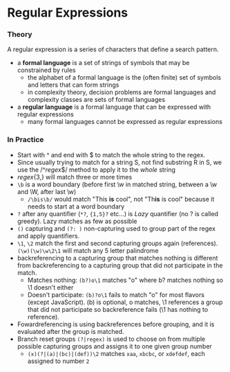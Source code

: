 # Regular Expressions
### Theory
A regular expression is a series of characters that define a search pattern.
- a **formal language** is a set of strings of symbols that may be constrained by rules 
  - the alphabet of a formal language is the (often finite) set of symbols and letters that can form strings
  - in complexity theory, decision problems are formal languages and complexity classes are sets of formal languages
- a **regular language** is a formal language that can be expressed with regular expressions
  - many formal languages cannot be expressed as regular expressions

### In Practice
- Start with ^ and end with $ to match the whole string to the regex.
- Since usually trying to match for a string S, not find substring R in S, we use the /^*regex*$/ method to apply it to the *whole* string
- *regex*{3,} will match three or more times
- `\b` is a word boundary (before first \w in matched string, between a \w and \W, after last \w)
    - `/\bis\b/` would match "This **is** cool", not "Th**is** is cool" because it needs to start at a word boundary
- `?` after any quantifier (`*?`, `{1,5}?` etc...) is *Lazy* quantifier (no ? is called greedy). Lazy matches as few as possible
- `()` capturing and `(?: )` non-capturing used to group part of the regex and apply quantifiers.
- `\1`, `\2` match the first and second capturing groups again (references). `(\w)(\w)\w\2\1` will match any 5 letter palindrome
- backreferencing to a capturing group that matches nothing is different from backreferencing to a capturing group that did not participate in the match.
    - Matches nothing: `(b?)o\1` matches "o" where b? matches nothing so \1 doesn't either
    - Doesn't participate: `(b)?o\1` fails to match "o" for most flavors (except JavaScript). (b) is optional, o matches, \1 references a group that did not participate so backreference fails (\1 has nothing to reference).
- Fowardreferencing is using backreferences before grouping, and it is evaluated after the group is matched.
- Branch reset groups `(?|regex)` is used to choose on from multiple possible capturing groups and assigns it to one given group number
  - `(x)(?|(a)|(bc)|(def))\2` matches `xaa`, `xbcbc`, or `xdefdef`, each assigned to number `2`
